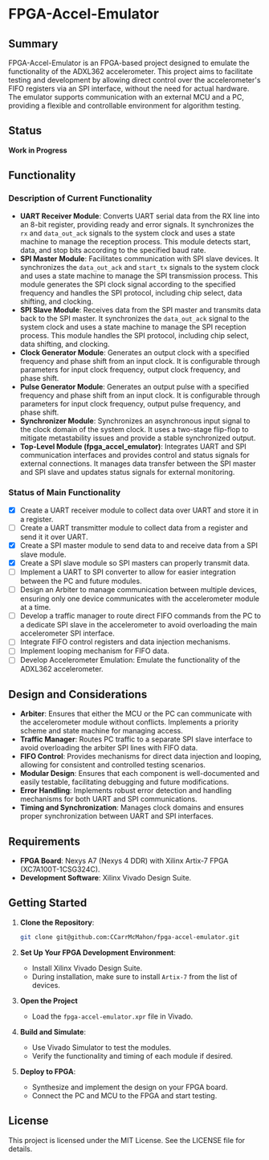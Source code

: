 # FPGA-Accel-Emulator

## Summary

FPGA-Accel-Emulator is an FPGA-based project designed to emulate the functionality of the ADXL362 accelerometer. This project aims to facilitate testing and development by allowing direct control over the accelerometer's FIFO registers via an SPI interface, without the need for actual hardware. The emulator supports communication with an external MCU and a PC, providing a flexible and controllable environment for algorithm testing.

## Status

**Work in Progress**

## Functionality

### Description of Current Functionality

-   **UART Receiver Module**: Converts UART serial data from the RX line into an 8-bit register, providing ready and error signals. It synchronizes the `rx` and `data_out_ack` signals to the system clock and uses a state machine to manage the reception process. This module detects start, data, and stop bits according to the specified baud rate.
-   **SPI Master Module**: Facilitates communication with SPI slave devices. It synchronizes the `data_out_ack` and `start_tx` signals to the system clock and uses a state machine to manage the SPI transmission process. This module generates the SPI clock signal according to the specified frequency and handles the SPI protocol, including chip select, data shifting, and clocking.
-   **SPI Slave Module**: Receives data from the SPI master and transmits data back to the SPI master. It synchronizes the `data_out_ack` signal to the system clock and uses a state machine to manage the SPI reception process. This module handles the SPI protocol, including chip select, data shifting, and clocking.
-   **Clock Generator Module**: Generates an output clock with a specified frequency and phase shift from an input clock. It is configurable through parameters for input clock frequency, output clock frequency, and phase shift.
-   **Pulse Generator Module**: Generates an output pulse with a specified frequency and phase shift from an input clock. It is configurable through parameters for input clock frequency, output pulse frequency, and phase shift.
-   **Synchronizer Module**: Synchronizes an asynchronous input signal to the clock domain of the system clock. It uses a two-stage flip-flop to mitigate metastability issues and provide a stable synchronized output.
-   **Top-Level Module (fpga_accel_emulator)**: Integrates UART and SPI communication interfaces and provides control and status signals for external connections. It manages data transfer between the SPI master and SPI slave and updates status signals for external monitoring.

### Status of Main Functionality

-   [x] Create a UART receiver module to collect data over UART and store it in a register.
-   [ ] Create a UART transmitter module to collect data from a register and send it it over UART.
-   [x] Create a SPI master module to send data to and receive data from a SPI slave module.
-   [x] Create a SPI slave module so SPI masters can properly transmit data.
-   [ ] Implement a UART to SPI converter to allow for easier integration between the PC and future modules.
-   [ ] Design an Arbiter to manage communication between multiple devices, ensuring only one device communicates with the accelerometer module at a time.
-   [ ] Develop a traffic manager to route direct FIFO commands from the PC to a dedicate SPI slave in the accelerometer to avoid overloading the main accelerometer SPI interface.
-   [ ] Integrate FIFO control registers and data injection mechanisms.
-   [ ] Implement looping mechanism for FIFO data.
-   [ ] Develop Accelerometer Emulation: Emulate the functionality of the ADXL362 accelerometer.

## Design and Considerations

-   **Arbiter**: Ensures that either the MCU or the PC can communicate with the accelerometer module without conflicts. Implements a priority scheme and state machine for managing access.
-   **Traffic Manager**: Routes PC traffic to a separate SPI slave interface to avoid overloading the arbiter SPI lines with FIFO data.
-   **FIFO Control**: Provides mechanisms for direct data injection and looping, allowing for consistent and controlled testing scenarios.
-   **Modular Design**: Ensures that each component is well-documented and easily testable, facilitating debugging and future modifications.
-   **Error Handling**: Implements robust error detection and handling mechanisms for both UART and SPI communications.
-   **Timing and Synchronization**: Manages clock domains and ensures proper synchronization between UART and SPI interfaces.

## Requirements

-   **FPGA Board**: Nexys A7 (Nexys 4 DDR) with Xilinx Artix-7 FPGA (XC7A100T-1CSG324C).
-   **Development Software**: Xilinx Vivado Design Suite.

## Getting Started

1. **Clone the Repository**:

    ```bash
    git clone git@github.com:CCarrMcMahon/fpga-accel-emulator.git
    ```

2. **Set Up Your FPGA Development Environment**:

    - Install Xilinx Vivado Design Suite.
    - During installation, make sure to install `Artix-7` from the list of devices.

3. **Open the Project**

    - Load the `fpga-accel-emulator.xpr` file in Vivado.

4. **Build and Simulate**:

    - Use Vivado Simulator to test the modules.
    - Verify the functionality and timing of each module if desired.

5. **Deploy to FPGA**:

    - Synthesize and implement the design on your FPGA board.
    - Connect the PC and MCU to the FPGA and start testing.

## License

This project is licensed under the MIT License. See the LICENSE file for details.

